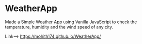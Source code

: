# WeatherApp
Made a Simple Weather App using Vanilla JavaScript to check the temperature, humidity and the wind speed of any city.

Link--> https://mohith174.github.io/WeatherApp/
